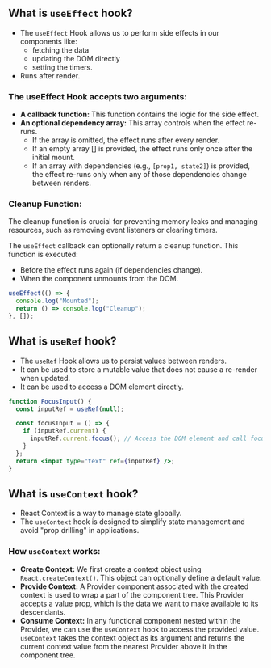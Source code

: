## What is `useEffect` hook?

- The `useEffect` Hook allows us to perform side effects in our components like:
  - fetching the data
  - updating the DOM directly
  - setting the timers.
- Runs after render.

### The useEffect Hook accepts two arguments:

- **A callback function:** This function contains the logic for the side effect.
- **An optional dependency array:** This array controls when the effect re-runs.
  - If the array is omitted, the effect runs after every render.
  - If an empty array [] is provided, the effect runs only once after the initial mount.
  - If an array with dependencies (e.g., `[prop1, state2]`) is provided, the effect re-runs only when any of those dependencies change between renders.

### Cleanup Function:

The cleanup function is crucial for preventing memory leaks and managing resources, such as removing event listeners or clearing timers.

The `useEffect` callback can optionally return a cleanup function. This function is executed:

- Before the effect runs again (if dependencies change).
- When the component unmounts from the DOM.

```jsx
useEffect(() => {
  console.log("Mounted");
  return () => console.log("Cleanup");
}, []);
```

## What is `useRef` hook?

- The `useRef` Hook allows us to persist values between renders.
- It can be used to store a mutable value that does not cause a re-render when updated.
- It can be used to access a DOM element directly.

```jsx
function FocusInput() {
  const inputRef = useRef(null);

  const focusInput = () => {
    if (inputRef.current) {
      inputRef.current.focus(); // Access the DOM element and call focus()
    }
  };
  return <input type="text" ref={inputRef} />;
}
```

## What is `useContext` hook?

- React Context is a way to manage state globally.
- The `useContext` hook is designed to simplify state management and avoid "prop drilling" in applications.

### How `useContext` works:

- **Create Context:** We first create a context object using `React.createContext()`. This object can optionally define a default value.
- **Provide Context:** A Provider component associated with the created context is used to wrap a part of the component tree. This Provider accepts a value prop, which is the data we want to make available to its descendants.
- **Consume Context:** In any functional component nested within the Provider, we can use the `useContext` hook to access the provided value. `useContext` takes the context object as its argument and returns the current context value from the nearest Provider above it in the component tree.
